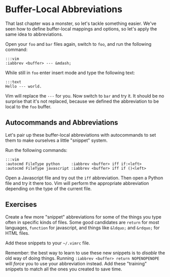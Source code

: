 Buffer-Local Abbreviations
==========================

That last chapter was a monster, so let's tackle something easier.  We've seen
how to define buffer-local mappings and options, so let's apply the same idea to
abbreviations.

Open your `foo` and `bar` files again, switch to `foo`, and run the following
command:

    :::vim
    :iabbrev <buffer> --- &mdash;

While still in `foo` enter insert mode and type the following text:

    :::text
    Hello --- world.

Vim will replace the `---` for you.  Now switch to `bar` and try it.  It should
be no surprise that it's not replaced, because we defined the abbreviation to be
local to the `foo` buffer.

Autocommands and Abbreviations
------------------------------

Let's pair up these buffer-local abbreviations with autocommands to set them to
make ourselves a little "snippet" system.

Run the following commands:

    :::vim
    :autocmd FileType python     :iabbrev <buffer> iff if:<left>
    :autocmd FileType javascript :iabbrev <buffer> iff if ()<left>

Open a Javascript file and try out the `iff` abbreviation.  Then open a Python
file and try it there too.  Vim will perform the appropriate abbreviation
depending on the type of the current file.

Exercises
---------

Create a few more "snippet" abbreviations for some of the things you type often
in specific kinds of files.  Some good candidates are `return` for most
languages, `function` for javascript, and things like `&ldquo;` and `&rdquo;`
for HTML files.

Add these snippets to your `~/.vimrc` file.

Remember: the best way to learn to use these new snippets is to *disable* the
old way of doing things.  Running `:iabbrev <buffer> return NOPENOPENOPE` will
*force* you to use your abbreviation instead.  Add these "training" snippets to
match all the ones you created to save time.


